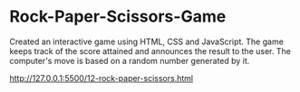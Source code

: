 # Rock-Paper-Scissors-Game
Created an interactive game using HTML, CSS and JavaScript. The game keeps track of the score attained and announces the result to the user. The computer's move is based on a random number generated by it.

http://127.0.0.1:5500/12-rock-paper-scissors.html
